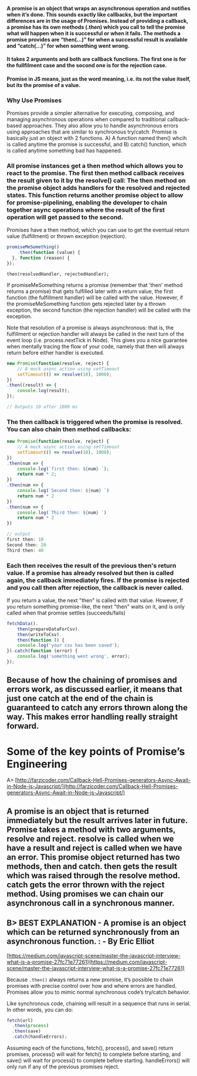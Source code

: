 #### A promise is an object that wraps an asynchronous operation and notifies when it’s done. This sounds exactly like callbacks, but the important differences are in the usage of Promises. Instead of providing a callback, a promise has its own methods (.then) which you call to tell the promise what will happen when it is successful or when it fails. The methods a promise provides are “then(…)” for when a successful result is available and “catch(…)” for when something went wrong.

#### It takes 2 arguments and both are callback functions. The first one is for the fullfilment case and the socond one is for the rejection case.

#### Promise in JS means, just as the word meaning, i.e. its not the value itself, but its the promise of a value.

### Why Use Promises

Promises provide a simpler alternative for executing, composing, and managing asynchronous operations when compared to traditional callback-based approaches. They also allow you to handle asynchronous errors using approaches that are similar to synchronous try/catch. Promise is basically just an object with 2 functions. A) A function named then() whcih is called anytime the promise is successful, and B) catch() function, which is called anytime something bad has happened.

### All promise instances get a then method which allows you to react to the promise. The first then method callback receives the result given to it by the resolve() call: The then method on the promise object adds handlers for the resolved and rejected states. This function returns another promise object to allow for promise-pipelining, enabling the developer to chain together async operations where the result of the first operation will get passed to the second.

Promises have a then method, which you can use to get the eventual return value (fulfillment) or thrown exception (rejection).

```js
promiseMeSomething()
    .then(function (value) {
  }, function (reason) {
});
```

`then(resolvedHandler, rejectedHandler); `

If promiseMeSomething returns a promise (remember that 'then' method returns a promise) that gets fulfilled later with a return value, the first function (the fulfillment handler) will be called with the value. However, if the promiseMeSomething function gets rejected later by a thrown exception, the second function (the rejection handler) will be called with the exception.

Note that resolution of a promise is always asynchronous: that is, the fulfillment or rejection handler will always be called in the next turn of the event loop (i.e. process.nextTick in Node). This gives you a nice guarantee when mentally tracing the flow of your code, namely that then will always return before either handler is executed.

```js
new Promise(function(resolve, reject) {
	// A mock async action using setTimeout
	setTimeout(() => resolve(10), 1000);
})
.then((result) => {
	console.log(result);
});

// Outputs 10 after 1000 ms
```

### The then callback is triggered when the promise is resolved. You can also chain then method callbacks:

```js
new Promise(function(resolve, reject) {
	// A mock async action using setTimeout
	setTimeout(() => resolve(10), 1000);
})
.then(num => {
    console.log(`first then: ${num} `);
    return num * 2;
})
.then(num => {
    console.log(`Second then: ${num} `)
    return num * 2
})
.then(num => {
    console.log(`Third then: ${num} `)
    return num * 2
})

// output
first then: 10
Second then: 20
Third then: 40
```

### Each then receives the result of the previous then's return value. If a promise has already resolved but then is called again, the callback immediately fires. If the promise is rejected and you call then after rejection, the callback is never called.

If you return a value, the next "then" is called with that value. However, if you return something promise-like, the next "then" waits on it, and is only called when that promise settles (succeeds/fails)

```js
fetchData().
    then(prepareDataForCsv).
    then(writeToCsv).
    then(function () {
    console.log('your csv has been saved');
}).catch(function (error) {
    console.log('something went wrong', error);
});
```

## Because of how the chaining of promises and errors work, as discussed earlier, it means that just one catch at the end of the chain is guaranteed to catch any errors thrown along the way. This makes error handling really straight forward.

# Some of the key points of Promise’s Engineering

A> [http://farzicoder.com/Callback-Hell-Promises-generators-Async-Await-in-Node-js-Javascript/](http://farzicoder.com/Callback-Hell-Promises-generators-Async-Await-in-Node-js-Javascript/)

## A promise is an object that is returned immediately but the result arrives later in future. Promise takes a method with two arguments, resolve and reject. resolve is called when we have a result and reject is called when we have an error. This promise object returned has two methods, then and catch. then gets the result which was raised through the resolve method. catch gets the error thrown with the reject method. Using promises we can chain our asynchronous call in a synchronous manner.

## B> BEST EXPLANATION - A promise is an object which can be returned synchronously from an asynchronous function. : - By Eric Elliot

[https://medium.com/javascript-scene/master-the-javascript-interview-what-is-a-promise-27fc71e77261](https://medium.com/javascript-scene/master-the-javascript-interview-what-is-a-promise-27fc71e77261)

Because `.then()` always returns a new promise, it’s possible to chain promises with precise control over how and where errors are handled. Promises allow you to mimic normal synchronous code’s try/catch behavior.

Like synchronous code, chaining will result in a sequence that runs in serial. In other words, you can do:

```js
fetch(url)
  .then(process)
  .then(save)
  .catch(handleErrors);
```

Assuming each of the functions, fetch(), process(), and save() return promises, process() will wait for fetch() to complete before starting, and save() will wait for process() to complete before starting. handleErrors() will only run if any of the previous promises reject.
